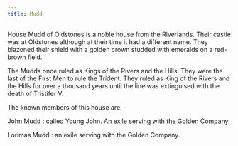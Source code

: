 ```yaml
---
title: Mudd
---
```


House Mudd of Oldstones is a noble house from the Riverlands. Their castle was at Oldstones although at their time it had a different name. They blazoned their shield with a golden crown studded with emeralds on a red-brown field.

The Mudds once ruled as Kings of the Rivers and the Hills. They were the last of the First Men to rule the Trident. They ruled as King of the Rivers and the Hills for over a thousand years until the line was extinguised with the death of Tristifer V.

The known members of this house are:

John Mudd : called Young John. An exile serving with the Golden Company.

Lorimas Mudd : an exile serving with the Golden Company.


